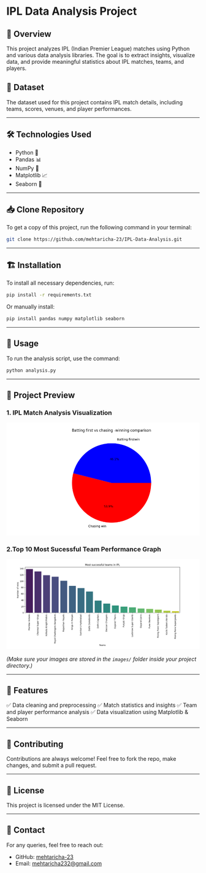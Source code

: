 # IPL Data Analysis Project

## 📌 Overview
This project analyzes IPL (Indian Premier League) matches using Python and various data analysis libraries. The goal is to extract insights, visualize data, and provide meaningful statistics about IPL matches, teams, and players.

## 📂 Dataset
The dataset used for this project contains IPL match details, including teams, scores, venues, and player performances.

---

## 🛠️ Technologies Used
- Python 🐍
- Pandas 📊
- NumPy 🔢
- Matplotlib 📈
- Seaborn 🎨

---

## 📥 Clone Repository
To get a copy of this project, run the following command in your terminal:
```sh
git clone https://github.com/mehtaricha-23/IPL-Data-Analysis.git
```

---

## 🏗️ Installation
To install all necessary dependencies, run:
```sh
pip install -r requirements.txt
```
Or manually install:
```sh
pip install pandas numpy matplotlib seaborn
```

---

## 🚀 Usage
To run the analysis script, use the command:
```sh
python analysis.py
```

---

## 📸 Project Preview
### **1. IPL Match Analysis Visualization**
![IPL Data Analysis](images/batting_chasing_comparison.png)




### **2.Top 10 Most Sucessful Team Performance Graph**
![Team Performance](images/succesful%20team.png)


*(Make sure your images are stored in the `images/` folder inside your project directory.)*

---

## 📜 Features
✅ Data cleaning and preprocessing
✅ Match statistics and insights
✅ Team and player performance analysis
✅ Data visualization using Matplotlib & Seaborn

---

## 🤝 Contributing
Contributions are always welcome! Feel free to fork the repo, make changes, and submit a pull request.

---

## 📄 License
This project is licensed under the MIT License.

---

## 💬 Contact
For any queries, feel free to reach out:
- GitHub: [mehtaricha-23](https://github.com/mehtaricha-23)
- Email: mehtaricha232@gmail.com

